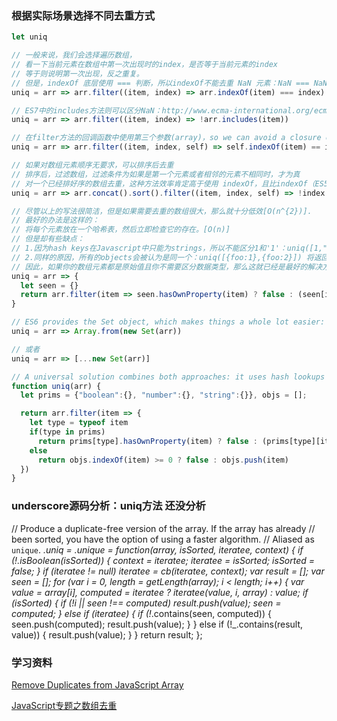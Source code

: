 ### 根据实际场景选择不同去重方式
```javascript
let uniq

// 一般来说，我们会选择遍历数组，
// 看一下当前元素在数组中第一次出现时的index，是否等于当前元素的index
// 等于则说明第一次出现，反之重复。
// 但是，indexOf 底层使用 === 判断，所以indexOf不能去重 NaN 元素：NaN === NaN // false
uniq = arr => arr.filter((item, index) => arr.indexOf(item) === index)

// ES7中的includes方法则可以区分NaN：http://www.ecma-international.org/ecma-262/7.0/#sec-array.prototype.includes
uniq = arr => arr.filter((item, index) => !arr.includes(item))

// 在filter方法的回调函数中使用第三个参数(array)，so we can avoid a closure of the array variable
uniq = arr => arr.filter((item, index, self) => self.indexOf(item) == index)

// 如果对数组元素顺序无要求，可以排序后去重
// 排序后，过滤数组，过滤条件为如果是第一个元素或者相邻的元素不相同时，才为真
// 对一个已经排好序的数组去重，这种方法效率肯定高于使用 indexOf，且比indexOf（ES5）兼容性好
uniq = arr => arr.concat().sort().filter((item, index, self) => !index || item !== self[index - 1])

// 尽管以上的写法很简洁，但是如果需要去重的数组很大，那么就十分低效[O(n^{2})].
// 最好的办法是这样的：
// 将每个元素放在一个哈希表，然后立即检查它的存在。[O(n)]
// 但是却有些缺点：
// 1.因为hash keys在Javascript中只能为strings，所以不能区分1和'1'：uniq([1,"1"]) 将返回 [1]
// 2.同样的原因，所有的objects会被认为是同一个：uniq([{foo:1},{foo:2}]) 将返回 [{foo:1}]
// 因此，如果你的数组元素都是原始值且你不需要区分数据类型，那么这就已经是最好的解决方案了：
uniq = arr => {
  let seen = {}
  return arr.filter(item => seen.hasOwnProperty(item) ? false : (seen[item] = true))
}

// ES6 provides the Set object, which makes things a whole lot easier:
uniq = arr => Array.from(new Set(arr))

// 或者
uniq = arr => [...new Set(arr)]
```

```javascript
// A universal solution combines both approaches: it uses hash lookups for primitives and linear search for objects.
function uniq(arr) {
  let prims = {"boolean":{}, "number":{}, "string":{}}, objs = [];

  return arr.filter(item => {
    let type = typeof item
    if(type in prims) 
      return prims[type].hasOwnProperty(item) ? false : (prims[type][item] = true)
    else
      return objs.indexOf(item) >= 0 ? false : objs.push(item)
  })
}
```

### underscore源码分析：uniq方法 还没分析
  // Produce a duplicate-free version of the array. If the array has already
  // been sorted, you have the option of using a faster algorithm.
  // Aliased as `unique`.
  _.uniq = _.unique = function(array, isSorted, iteratee, context) {
    if (!_.isBoolean(isSorted)) {
      context = iteratee;
      iteratee = isSorted;
      isSorted = false;
    }
    if (iteratee != null) iteratee = cb(iteratee, context);
    var result = [];
    var seen = [];
    for (var i = 0, length = getLength(array); i < length; i++) {
      var value = array[i],
          computed = iteratee ? iteratee(value, i, array) : value;
      if (isSorted) {
        if (!i || seen !== computed) result.push(value);
        seen = computed;
      } else if (iteratee) {
        if (!_.contains(seen, computed)) {
          seen.push(computed);
          result.push(value);
        }
      } else if (!_.contains(result, value)) {
        result.push(value);
      }
    }
    return result;
  };

### 学习资料

[Remove Duplicates from JavaScript Array](https://stackoverflow.com/questions/9229645/remove-duplicates-from-javascript-array)

[JavaScript专题之数组去重](https://github.com/mqyqingfeng/Blog/issues/27)